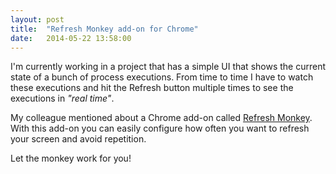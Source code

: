 ```yaml
---
layout: post
title:  "Refresh Monkey add-on for Chrome"
date:   2014-05-22 13:58:00
---
```


I'm currently working in a project that has a simple UI that shows the current state of a bunch of process executions. From time to time I have to watch these executions and hit the Refresh button multiple times to see the executions in *"real time"*.

My colleague mentioned about a Chrome add-on called [Refresh Monkey](https://chrome.google.com/webstore/detail/refresh-monkey/ljngnafhejmefmijjoedbclkadhacebd?hl=en). With this add-on you can easily configure how often you want to refresh your screen and avoid repetition.

Let the monkey work for you!
